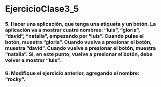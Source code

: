 # EjercicioClase3_5

### 5. Hacer una aplicación, que tenga una etiqueta y un botón. La aplicación va a mostrar cuatro nombres: “luis”, “gloria”, “david”, “natalia”, empezando por “luis”. Cuando pulse el botón, muestra “gloria”. Cuando vuelva a presionar el botón, muestra “david”. Cuando vuelve a presionar el botón, muestra “natalia”. Si, en este punto, vuelve a presionar el botón, debe volver a mostrar “luis”.

### 6. Modifique el ejercicio anterior, agregando el nombre: “rocky”.

